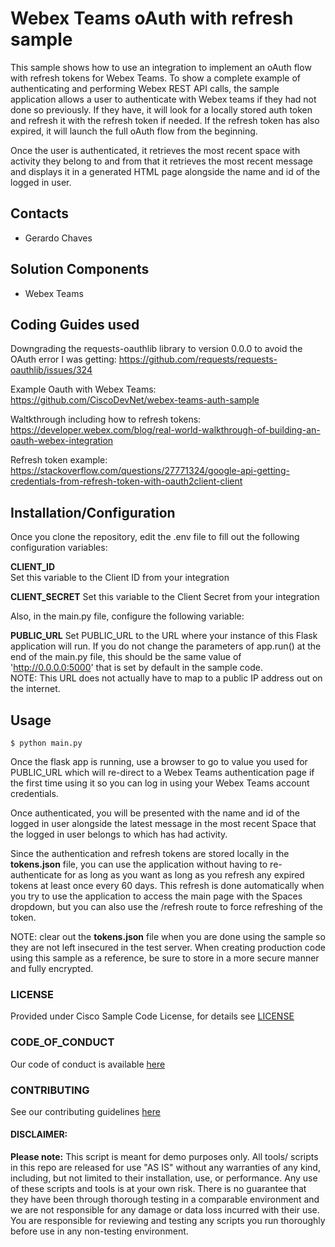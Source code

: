 # Webex Teams oAuth with refresh sample

This sample shows how to use an integration to implement an oAuth flow with refresh tokens for Webex Teams. 
To show a complete example of authenticating and performing Webex REST API calls, the sample application allows a user to 
authenticate with Webex teams if they had not done so previously. If they have, it will look for a locally stored auth token and refresh it with 
the refresh token if needed. If the refresh token has also expired, it will launch the full oAuth flow from the beginning. 

Once the user is authenticated, it retrieves the most recent space with activity they belong to and from that it retrieves 
the most recent message and displays it in a generated HTML page alongside the name and id of the logged in user.  


## Contacts
* Gerardo Chaves

## Solution Components
* Webex Teams

## Coding Guides used
 
Downgrading the requests-oauthlib library to version 0.0.0 to avoid the OAuth error I was getting:
https://github.com/requests/requests-oauthlib/issues/324

Example Oauth with Webex Teams:
https://github.com/CiscoDevNet/webex-teams-auth-sample

Waltkthrough including how to refresh tokens:
https://developer.webex.com/blog/real-world-walkthrough-of-building-an-oauth-webex-integration

Refresh token example:
https://stackoverflow.com/questions/27771324/google-api-getting-credentials-from-refresh-token-with-oauth2client-client



## Installation/Configuration

Once you clone the repository, edit the .env file to fill out the following configuration variables:

**CLIENT_ID**     
Set this variable to the Client ID from your integration

**CLIENT_SECRET**
Set this variable to the Client Secret from your integration 

Also, in the main.py file, configure the following variable:

**PUBLIC_URL**
Set PUBLIC_URL to the URL where your instance of this Flask application will run. If you do not change the parameters 
of app.run() at the end of the main.py file, this should be the same value of 'http://0.0.0.0:5000' that is set by default 
in the sample code.  
NOTE: This URL does not actually have to map to a public IP address out on the internet. 


## Usage

    $ python main.py

Once the flask app is running, use a browser to go to value you used for PUBLIC_URL which will re-direct to a Webex Teams 
authentication page if the first time using it so you can log in using your Webex Teams account credentials. 

Once authenticated, you will be presented with the name and id of the logged in user alongside the latest message in the most recent Space that the 
logged in user belongs to which has had activity. 

Since the authentication and refresh tokens are stored locally in the **tokens.json** file, you can use the application without having to 
re-authenticate for as long as you want as long as you refresh any expired tokens at least once every 60 days. This refresh is done 
automatically when you try to use the application to access the main page with the Spaces dropdown, but you can also use 
the /refresh route to force refreshing of the token. 

NOTE: clear out the **tokens.json** file when you are done using the sample so they are not left insecured in the test server. 
When creating production code using this sample as a reference, be sure to store in a more secure manner and fully encrypted. 



### LICENSE

Provided under Cisco Sample Code License, for details see [LICENSE](LICENSE.md)

### CODE_OF_CONDUCT

Our code of conduct is available [here](CODE_OF_CONDUCT.md)

### CONTRIBUTING

See our contributing guidelines [here](CONTRIBUTING.md)

#### DISCLAIMER:
<b>Please note:</b> This script is meant for demo purposes only. All tools/ scripts in this repo are released for use "AS IS" without any warranties of any kind, including, but not limited to their installation, use, or performance. Any use of these scripts and tools is at your own risk. There is no guarantee that they have been through thorough testing in a comparable environment and we are not responsible for any damage or data loss incurred with their use.
You are responsible for reviewing and testing any scripts you run thoroughly before use in any non-testing environment.